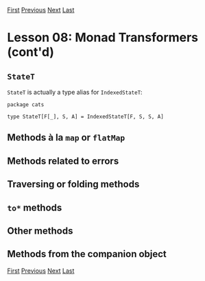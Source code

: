 [First](https://github.com/sjbiaga/kittens/blob/main/mt-1-compose/README.md) [Previous](https://github.com/sjbiaga/kittens/blob/main/mt-5-kleisli/README.md) [Next](https://github.com/sjbiaga/kittens/blob/main/mt-8-ExprT/README.md) [Last](https://github.com/sjbiaga/kittens/blob/main/mt-8-ExprT/README.md)

Lesson 08: Monad Transformers (cont'd)
======================================

`StateT`
--------

`StateT` is actually a type alias for `IndexedStateT`:

```
package cats

type StateT[F[_], S, A] = IndexedStateT[F, S, S, A]
```

Methods à la `map` or `flatMap`
-------------------------------

Methods related to errors
-------------------------

Traversing or folding methods
-----------------------------

`to*` methods
-------------

Other methods
-------------

Methods from the companion object
---------------------------------

[First](https://github.com/sjbiaga/kittens/blob/main/mt-1-compose/README.md) [Previous](https://github.com/sjbiaga/kittens/blob/main/mt-5-kleisli/README.md) [Next](https://github.com/sjbiaga/kittens/blob/main/mt-8-ExprT/README.md) [Last](https://github.com/sjbiaga/kittens/blob/main/mt-8-ExprT/README.md)
